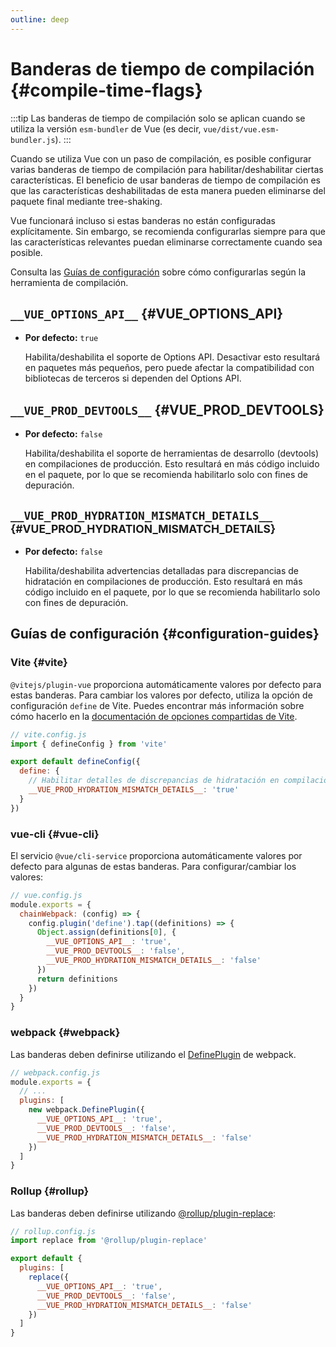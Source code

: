 ```yaml
---
outline: deep
---
```


# Banderas de tiempo de compilación {#compile-time-flags}

:::tip
Las banderas de tiempo de compilación solo se aplican cuando se utiliza la versión `esm-bundler` de Vue (es decir, `vue/dist/vue.esm-bundler.js`).
:::

Cuando se utiliza Vue con un paso de compilación, es posible configurar varias banderas de tiempo de compilación para habilitar/deshabilitar ciertas características. El beneficio de usar banderas de tiempo de compilación es que las características deshabilitadas de esta manera pueden eliminarse del paquete final mediante tree-shaking.

Vue funcionará incluso si estas banderas no están configuradas explícitamente. Sin embargo, se recomienda configurarlas siempre para que las características relevantes puedan eliminarse correctamente cuando sea posible.

Consulta las [Guías de configuración](#configuration-guides) sobre cómo configurarlas según la herramienta de compilación.

## `__VUE_OPTIONS_API__` {#VUE_OPTIONS_API}

- **Por defecto:** `true`

  Habilita/deshabilita el soporte de Options API. Desactivar esto resultará en paquetes más pequeños, pero puede afectar la compatibilidad con bibliotecas de terceros si dependen del Options API.

## `__VUE_PROD_DEVTOOLS__` {#VUE_PROD_DEVTOOLS}

- **Por defecto:** `false`

  Habilita/deshabilita el soporte de herramientas de desarrollo (devtools) en compilaciones de producción. Esto resultará en más código incluido en el paquete, por lo que se recomienda habilitarlo solo con fines de depuración.

## `__VUE_PROD_HYDRATION_MISMATCH_DETAILS__` <sup class="vt-badge" data-text="3.4+" /> {#VUE_PROD_HYDRATION_MISMATCH_DETAILS}

- **Por defecto:** `false`

  Habilita/deshabilita advertencias detalladas para discrepancias de hidratación en compilaciones de producción. Esto resultará en más código incluido en el paquete, por lo que se recomienda habilitarlo solo con fines de depuración.

## Guías de configuración {#configuration-guides}

### Vite {#vite}

`@vitejs/plugin-vue` proporciona automáticamente valores por defecto para estas banderas. Para cambiar los valores por defecto, utiliza la opción de configuración `define` de Vite. Puedes encontrar más información sobre cómo hacerlo en la [documentación de opciones compartidas de Vite](https://es.vitejs.dev/config/shared-options.html#define).

```js
// vite.config.js
import { defineConfig } from 'vite'

export default defineConfig({
  define: {
    // Habilitar detalles de discrepancias de hidratación en compilación de producción.
    __VUE_PROD_HYDRATION_MISMATCH_DETAILS__: 'true'
  }
})
```

### vue-cli {#vue-cli}

El servicio `@vue/cli-service` proporciona automáticamente valores por defecto para algunas de estas banderas. Para configurar/cambiar los valores:

```js
// vue.config.js
module.exports = {
  chainWebpack: (config) => {
    config.plugin('define').tap((definitions) => {
      Object.assign(definitions[0], {
        __VUE_OPTIONS_API__: 'true',
        __VUE_PROD_DEVTOOLS__: 'false',
        __VUE_PROD_HYDRATION_MISMATCH_DETAILS__: 'false'
      })
      return definitions
    })
  }
}
```

### webpack {#webpack}

Las banderas deben definirse utilizando el [DefinePlugin](https://webpack.js.org/plugins/define-plugin/) de webpack.

```js
// webpack.config.js
module.exports = {
  // ...
  plugins: [
    new webpack.DefinePlugin({
      __VUE_OPTIONS_API__: 'true',
      __VUE_PROD_DEVTOOLS__: 'false',
      __VUE_PROD_HYDRATION_MISMATCH_DETAILS__: 'false'
    })
  ]
}
```

### Rollup {#rollup}

Las banderas deben definirse utilizando [@rollup/plugin-replace](https://github.com/rollup/plugins/tree/master/packages/replace):

```js
// rollup.config.js
import replace from '@rollup/plugin-replace'

export default {
  plugins: [
    replace({
      __VUE_OPTIONS_API__: 'true',
      __VUE_PROD_DEVTOOLS__: 'false',
      __VUE_PROD_HYDRATION_MISMATCH_DETAILS__: 'false'
    })
  ]
}
```
